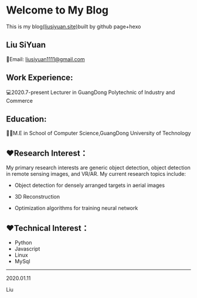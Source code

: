 # Welcome to My Blog

This is my blog[(liusiyuan.site)](https://liusiyuan.site/)built by github page+hexo 

## Liu SiYuan

📧Email: liusiyuan1111@gmail.com





## Work Experience:

💻2020.7-present         Lecturer in GuangDong Polytechnic of Industry and Commerce





## Education:

👨‍🎓M.E in School of Computer Science,GuangDong University of Technology





## ❤Research Interest：

My primary research interests are generic object detection, object detection in remote sensing images, and VR/AR. My current research topics include:

- Object detection for densely arranged targets in aerial images

- 3D Reconstruction

- Optimization algorithms for training neural network





## ❤Technical Interest：

- Python
- Javascript
- Linux
- MySql

------

2020.01.11

Liu
